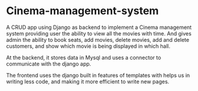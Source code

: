 # Cinema-management-system

A CRUD app using Django as backend to implement a Cinema management system providing user 
the ability to view all the movies with time. And gives admin the ability to book seats,
add movies, delete movies, add and delete customers, and show which movie is being displayed
in which hall.

At the backend, it stores data in Mysql and uses a connector to communicate with the django app.

The frontend uses the django built in features of templates with helps us in writing less code,
and making it more efficient to write new pages.
